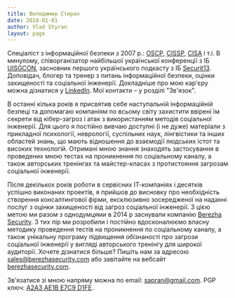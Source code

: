 ```yaml
---
title: Володимир Стиран
date: 2018-01-01
author: Vlad Styran
layout: page
---
```


Спеціаліст з інформаційної безпеки з 2007 р.: [OSCP](https://en.wikipedia.org/wiki/Offensive_Security_Certified_Professional), [CISSP](https://en.wikipedia.org/wiki/Certified_Information_Systems_Security_Professional), [CISA](https://en.wikipedia.org/wiki/Certified_Information_Systems_Auditor) і т.і. В минулому, співорганізатор найбільшої української конференції з ІБ [UISGCON](https://uisgcon.org), засновник першого українського подкасту з ІБ [Securit13](https://securit13.libsyn.com). Доповідач, блогер та тренер з питань інформаційної безпеки, оцінки захищеності та соціальної інженерії. Докладніше про мою кар'єру можна дізнатися у [LinkedIn](https://ua.linkedin.com/in/styran). Мої контакти – у розділі "Зв'язок".

В останні кілька років я присвятив себе наступальній інформаційній безпеці та допомагаю компаніям по всьому світу захистити ввірені їм секрети від кібер-загроз і атак з використанням методів соціальної інженерії. Для цього я постійно вивчаю доступні (і не дуже) матеріали з прикладної психології, неврології, суспільних наук, лінгвістики та інших областей знань, що мають відношення до взаємодії людських істот та високих технологій. Отримані мною знання знаходять застосування в проведених мною тестах на проникнення по соціальному каналу, а також авторських тренінгах та майстер-класах з протистояння загрозам соціальної інженерії.

Після декількох років роботи в сервісних ІТ-компаніях і десятків успішно виконаних проектів, я прийшов до висновку про необхідність створення консалтингової фірми, ексклюзивно зосередженої на наданні послуг з оцінки захищеності від загроз соціальної інженерії. З цією метою ми разом з однодумцями в 2014 р заснували компанію [Berezha Security](https://berezhasecurity.com). З тих пір ми розробили і постійно вдосконалюємо власну методику проведення тестів на проникнення по соціальному каналу, а також унікальну програму підвищення обізнаності про загрози соціальної інженерії у вигляді авторського тренінгу для широкої аудиторії. Хочете дізнатися більше? Пишіть нам за адресою [sales@berezhasecurity.com](mailto:sales@berezhasecurity.com) або завітайте на вебсайт [berezhasecurity.com](https://berezhasecurity.com).

Зв'язатися зі мною напряму можна по email: <a href="mailto:sapran@gmail.com" target="_blank">sapran@gmail.com</a>. PGP ключ: <a href="https://keybase.io/sapran/key.asc" target="_blank">A2A3 AE1B E7C9 D1FE</a>.